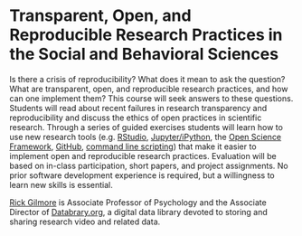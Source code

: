 # Transparent, Open, and Reproducible Research Practices in the Social and Behavioral Sciences

Is there a crisis of reproducibility? What does it mean to ask the question? What are transparent, open, and reproducible research practices, and how can one implement them? This course will seek answers to these questions. Students will read about recent failures in research transparency and reproducibility and discuss the ethics of open practices in scientific research. Through a series of guided exercises students will learn how to use new research tools (e.g. [RStudio](https://www.rstudio.com), [Jupyter/iPython](http://jupyter.org), the [Open Science Framework](http://osf.io), [GitHub](http://github.com), [command line scripting](https://en.wikipedia.org/wiki/Command-line_interface)) that  make it easier to implement open and reproducible research practices. Evaluation will be based on in-class participation, short papers, and project assignments. No prior software development experience is required, but a willingness to learn new skills is essential.

[Rick Gilmore](http://gilmore-lab.github.io) is Associate Professor of Psychology and the Associate Director of [Databrary.org](http://databrary.org), a digital data library devoted to storing and sharing research video and related data.